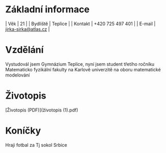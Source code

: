 
# Základní informace

| Věk      | 21                   |
| Bydliště | Teplice              |
| Kontakt  | +420 725 497 401     |
| E-mail   | jirka-sirka@atlas.cz |

# Vzdělání
Vystudovál jsem Gymnázium Teplice, nyní jsem student třetího ročníku Matematicko fyzikální fakulty na Karlově univerzitě na oboru matematické modelování

# Životopis

[Životopis (PDF)](životopis (1).pdf)

# Koníčky
Hraji fotbal za Tj sokol Srbice
